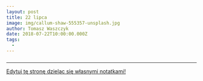```yaml
---
layout: post
title: 22 lipca
image: img/callum-shaw-555357-unsplash.jpg
author: Tomasz Waszczyk
date: 2018-07-22T10:00:00.000Z
tags:
  - 
---
```


### 


---

<a href="https://github.com/TomaszWaszczyk/historia.waszczyk.com/edit/master/src/content/july-22.md" target="_blank">Edytuj tę stronę dzieląc się własnymi notatkami!</a>
